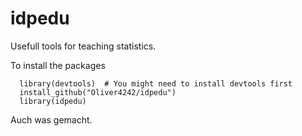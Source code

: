 idpedu
======

Usefull tools for teaching statistics.

To install the packages
```
  library(devtools)  # You might need to install devtools first
  install_github("Oliver4242/idpedu") 
  library(idpedu)
```

Auch was gemacht.